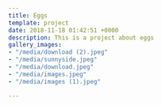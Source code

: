 ```yaml
---
title: Eggs
template: project
date: 2018-11-18 01:42:51 +0000
description: This is a project about eggs
gallery_images:
- "/media/download (2).jpeg"
- "/media/sunnyside.jpeg"
- "/media/download.jpeg"
- "/media/images.jpeg"
- "/media/images (1).jpeg"

---
```

